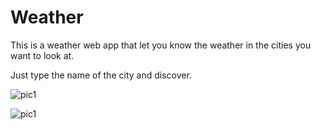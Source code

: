 # Weather

This is a weather web app that let you know the weather in the cities you want to look at.

Just type the name of the city and discover.

![pic1](https://user-images.githubusercontent.com/88968854/138909371-60c1ca7f-ff13-4c96-9e45-02d00cda083c.png)

![pic1](https://user-images.githubusercontent.com/88968854/138909630-e3a9140b-693b-4e96-9b47-aabefc731a7a.png)
